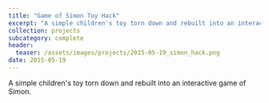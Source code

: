 ```yaml
---
title: "Game of Simon Toy Hack"
excerpt: "A simple children's toy torn down and rebuilt into an interactive game of Simon."
collection: projects
subcategory: complete
header: 
  teaser: /assets/images/projects/2015-05-19_simon_hack.png
date: 2015-05-19
---
```


A simple children's toy torn down and rebuilt into an interactive game of Simon.